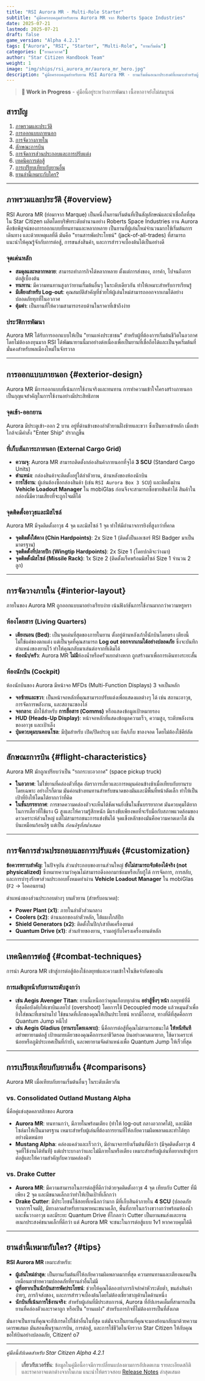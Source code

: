```yaml
---
title: "RSI Aurora MR - Multi-Role Starter"
subtitle: "คู่มือครอบคลุมสำหรับยาน Aurora MR จาก Roberts Space Industries"
date: 2025-07-21
lastmod: 2025-07-21
draft: false
game_version: "Alpha 4.2.1"
tags: ["Aurora", "RSI", "Starter", "Multi-Role", "ยานเริ่มต้น"]
categories: ["ยานอวกาศ"]
author: "Star Citizen Handbook Team"
weight: 1
image: "img/ships/rsi_aurora_mr/aurora_mr_hero.jpg"
description: "คู่มือครอบคลุมสำหรับยาน RSI Aurora MR - ยานเริ่มต้นอเนกประสงค์ที่เหมาะสำหรับผู้เล่นใหม่ พร้อมรายละเอียดการใช้งานทุกระบบ"
---
```


> **🚧 Work in Progress** - คู่มือนี้อยู่ระหว่างการพัฒนา เนื้อหาอาจยังไม่สมบูรณ์

<!-- Photo: Hero shot ของ Aurora MR บินในอวกาศ พื้นหลังเป็นดาวเคราะห์หรือสเตชัน แสดงให้เห็นรูปลักษณ์โดยรวมของยาน -->

## สารบัญ

1. [ภาพรวมและประวัติ](#overview)
2. [การออกแบบภายนอก](#exterior-design)
3. [การจัดวางภายใน](#interior-layout)
4. [ลักษณะการบิน](#flight-characteristics)
5. [การจัดการส่วนประกอบและการปรับแต่ง](#customization)
6. [เทคนิคการต่อสู้](#combat-techniques)
7. [การเปรียบเทียบกับยานอื่น](#comparisons)
8. [ยานลำนี้เหมาะกับใคร?](#tips)

---

## ภาพรวมและประวัติ {#overview}

RSI Aurora MR (ย่อมาจาก Marque) เป็นหนึ่งในยานเริ่มต้นที่เป็นสัญลักษณ์และน่าเชื่อถือที่สุดใน Star Citizen ผลิตโดยบริษัทระดับตำนานอย่าง Roberts Space Industries ยาน Aurora คือข้อพิสูจน์ของการออกแบบที่ทนทานและหลากหลาย เป็นยานที่ผู้เล่นใหม่จำนวนมากใช้เริ่มต้นการเดินทาง และด้วยเหตุผลที่ดี มันคือ "ยานสารพัดประโยชน์" (jack-of-all-trades) ที่สามารถแนะนำให้คุณรู้จักกับการต่อสู้, การขนส่งสินค้า, และการสำรวจเบื้องต้นได้เป็นอย่างดี

<!-- Photo: Concept art หรือ official artwork ของ Aurora MR แสดงประวัติการออกแบบ -->

### จุดเด่นหลัก
- **สมดุลและหลากหลาย**: สามารถทำภารกิจได้หลากหลาย ตั้งแต่การส่งของ, การค้า, ไปจนถึงการต่อสู้เบื้องต้น
- **ทนทาน**: มีความทนทานสูงกว่ายานเริ่มต้นอื่นๆ ในระดับเดียวกัน ทำให้เหมาะสำหรับการเรียนรู้
- **มีเตียงสำหรับ Log-out**: คุณสมบัติสำคัญที่ช่วยให้ผู้เล่นใหม่สามารถออกจากเกมได้อย่างปลอดภัยทุกที่ในอวกาศ
- **คุ้มค่า**: เป็นยานที่ให้ความสามารถรอบด้านในราคาที่เข้าถึงง่าย

### ประวัติการพัฒนา
Aurora MR ได้รับการออกแบบให้เป็น "ยานแห่งประชาชน" สำหรับผู้ที่ต้องการเริ่มต้นชีวิตในอวกาศโดยไม่ต้องลงทุนมาก RSI ได้พัฒนายานนี้มาอย่างต่อเนื่องเพื่อเป็นยานที่เชื่อถือได้และเป็นจุดเริ่มต้นที่มั่นคงสำหรับพลเมืองใหม่ในจักรวาล

---

## การออกแบบภายนอก {#exterior-design}

Aurora MR มีการออกแบบที่เน้นการใช้งานจริงและทนทาน การทำความเข้าใจโครงสร้างภายนอกเป็นกุญแจสำคัญในการใช้งานอย่างมีประสิทธิภาพ

<!-- Photo: ภาพถ่าย Aurora MR จากมุมต่างๆ แสดงรูปลักษณ์ภายนอก หน้า หลัง ข้าง บน ล่าง -->

### จุดเข้า-ออกยาน
Aurora มีประตูเข้า-ออก 2 บาน อยู่ที่ด้านข้างของลำตัวยานฝั่งซ้ายและขวา ซึ่งเป็นทางเข้าหลัก เมื่อเข้าใกล้จะมีคำสั่ง "Enter Ship" ปรากฏขึ้น

### ที่เก็บสัมภาระภายนอก (External Cargo Grid)
- **ความจุ**: Aurora MR สามารถติดตั้งกล่องสินค้าภายนอกที่จุได้ **3 SCU** (Standard Cargo Units)
- **ตำแหน่ง**: กล่องสินค้าจะติดตั้งอยู่ใต้ลำตัวยาน, ด้านหลังของห้องนักบิน
- **การใช้งาน**: ผู้เล่นต้องซื้อกล่องสินค้า (เช่น `RSI Aurora Box 3 SCU`) และติดตั้งผ่าน **Vehicle Loadout Manager** ใน mobiGlas ก่อนจึงจะสามารถซื้อขายสินค้าได้ สินค้าในกล่องนี้มีความเสี่ยงที่จะถูกโจมตีได้

<!-- Photo: ภาพ Aurora MR พร้อมกล่องสินค้า 3 SCU ติดตั้งอยู่ใต้ท้องยาน -->

### จุดติดตั้งอาวุธและมิสไซล์
Aurora MR มีจุดติดตั้งอาวุธ 4 จุด และมิสไซล์ 1 จุด ทำให้มีอำนาจการยิงที่สูงกว่าที่คาด
- **จุดติดตั้งใต้คาง (Chin Hardpoints)**: 2x Size 1 (ติดตั้งปืนเลเซอร์ RSI Badger มาเป็นมาตรฐาน)
- **จุดติดตั้งที่ปลายปีก (Wingtip Hardpoints)**: 2x Size 1 (โดยปกติจะว่างมา)
- **จุดติดตั้งมิสไซล์ (Missile Rack)**: 1x Size 2 (ติดตั้งแร็คพร้อมมิสไซล์ Size 1 จำนวน 2 ลูก)

<!-- Photo: ภาพด้านหลังยาน แสดงรายละเอียดเครื่องยนต์และ landing gear -->

---

## การจัดวางภายใน {#interior-layout}

ภายในของ Aurora MR ถูกออกแบบมาอย่างเรียบง่าย เน้นฟังก์ชันการใช้งานมากกว่าความหรูหรา

<!-- Photo: ภาพรวมภายในยาน แสดงการจัดวางโดยรวม -->

### ห้องโดยสาร (Living Quarters)
- **เตียงนอน (Bed)**: เป็นจุดเด่นที่สุดของภายในยาน ตั้งอยู่ด้านหลังเก้าอี้นักบินโดยตรง เตียงนี้ไม่ใช่แค่ของตกแต่ง แต่เป็นจุดที่คุณสามารถ **Log out ออกจากเกมได้อย่างปลอดภัย** ซึ่งจะบันทึกตำแหน่งของยานไว้ ทำให้คุณกลับมาเล่นต่อจากที่เดิมได้
- **ห้องน้ำ/ครัว**: Aurora MR **ไม่มี**ห้องน้ำหรือครัวแยกต่างหาก ถูกสร้างมาเพื่อการเดินทางระยะสั้น

<!-- Photo: ภาพใกล้ของ pilot seat และ cockpit controls -->

### ห้องนักบิน (Cockpit)
ห้องนักบินของ Aurora มีหน้าจอ MFDs (Multi-Function Displays) 3 จอเป็นหลัก
- **จอซ้ายและขวา**: เป็นหน้าจอหลักที่คุณสามารถปรับแต่งเพื่อแสดงผลต่างๆ ได้ เช่น สถานะอาวุธ, การจัดการพลังงาน, และสถานะของโล่
- **จอกลาง**: มักใช้สำหรับ **การสื่อสาร (Comms)** หรือแสดงข้อมูลเป้าหมายรอง
- **HUD (Heads-Up Display)**: หน้าจอหลักที่แสดงข้อมูลความเร็ว, ความสูง, ระดับพลังงานของอาวุธ และเป้าเล็ง
- **ปุ่มควบคุมบนคอนโซล**: มีปุ่มสำหรับ เปิด/ปิดประตู และ ยืด/เก็บ ขาลงจอด โดยไม่ต้องใช้คีย์ลัด

<!-- Photo: ภาพประตูเข้ายานและพื้นที่ entry area -->

---

## ลักษณะการบิน {#flight-characteristics}

Aurora MR มักถูกเปรียบว่าเป็น "รถกระบะอวกาศ" (space pickup truck)

<!-- Photo: ภาพ Aurora MR แสดงท่าทางการบินต่างๆ -->

- **ในอวกาศ**: ไม่ใช่ยานที่คล่องตัวที่สุด อัตราการเลี้ยวและการหมุนค่อนข้างช้าเมื่อเทียบกับยานรบโดยเฉพาะ อย่างไรก็ตาม มันค่อนข้างทนทานสำหรับขนาดของมันและมีพื้นที่หน้าตัดเล็ก ทำให้เป็นเป้าที่ยิงให้โดนได้ยากกว่าที่คิด
- **ในชั้นบรรยากาศ**: การขาดความคล่องตัวจะเห็นได้ชัดเจนยิ่งขึ้นในชั้นบรรยากาศ มันควบคุมได้ยากในการเลี้ยวที่ใช้แรง G สูงและให้ความรู้สึกหนัก มีแรงขับเพียงพอที่จะรับมือกับสภาพแวดล้อมของดาวเคราะห์ส่วนใหญ่ แต่ไม่สามารถชนะการแข่งขันได้ จุดแข็งหลักของมันคือความคาดเดาได้ มันบินเหมือนก้อนอิฐ แต่เป็น *ก้อนอิฐที่สม่ำเสมอ*

---

## การจัดการส่วนประกอบและการปรับแต่ง {#customization}

**ข้อควรทราบสำคัญ**: ในปัจจุบัน ส่วนประกอบของยานส่วนใหญ่ **ยังไม่สามารถจับต้องได้จริง (not physicalized)** ซึ่งหมายความว่าคุณไม่สามารถดึงออกมาซ่อมหรือเก็บกู้ได้ การจัดการ, การสลับ, และการบำรุงรักษาส่วนประกอบทั้งหมดทำผ่าน **Vehicle Loadout Manager** ใน mobiGlas (`F2` -> ไอคอนยาน)

ตำแหน่งของส่วนประกอบต่างๆ บนตัวยาน (สำหรับอนาคต):
- **Power Plant (x1)**: ภายในลำตัวส่วนกลาง
- **Coolers (x2)**: ด้านนอกของลำตัวหลัก, ใต้แผงใกล้ปีก
- **Shield Generators (x2)**: ติดตั้งในปีก/เสายึดเครื่องยนต์
- **Quantum Drive (x1)**: ส่วนท้ายของยาน, รวมอยู่กับโครงเครื่องยนต์หลัก

---

## เทคนิคการต่อสู้ {#combat-techniques}

การนำ Aurora MR เข้าสู่การต่อสู้ต้องใช้กลยุทธ์และความเข้าใจในขีดจำกัดของมัน

### การเผชิญหน้ากับยานระดับสูงกว่า
- **เช่น Aegis Avenger Titan**: ยานนี้เหนือกว่าคุณเกือบทุกด้าน **อย่าสู้ซึ่งๆ หน้า** กลยุทธ์ที่ดีที่สุดคือบังคับให้เขาบินเลยไป (overshoot) โดยการใช้ Decoupled mode แล้วหมุนตัวเพื่อยิงใส่ขณะที่เขาผ่านไป ใช้ขนาดที่เล็กของคุณให้เป็นประโยชน์ หากมีโอกาส, ทางที่ดีที่สุดคือการ Quantum Jump หนีไป
- **เช่น Aegis Gladius (ยานรบโดยเฉพาะ)**: นี่คือการต่อสู้ที่คุณไม่สามารถชนะได้ **ให้หนีทันที** อย่าพยายามต่อสู้ เป้าหมายเดียวของคุณคือการเอาชีวิตรอด บินอย่างคาดเดายาก, ใช้ดาวเคราะห์น้อยหรือภูมิประเทศเป็นที่กำบัง, และพยายามจัดตำแหน่งเพื่อ Quantum Jump ให้เร็วที่สุด

---

## การเปรียบเทียบกับยานอื่น {#comparisons}

Aurora MR เมื่อเทียบกับยานเริ่มต้นอื่นๆ ในระดับเดียวกัน

<!-- Photo: ภาพเปรียบเทียบ Aurora MR กับ Mustang Alpha, Pisces, 100i -->

### vs. Consolidated Outland Mustang Alpha
นี่คือคู่แข่งสุดคลาสสิกของ Aurora
- **Aurora MR**: ทนทานกว่า, มีภายในพร้อมเตียง (ทำให้ log-out กลางอวกาศได้), และมีมิสไซล์มาให้เป็นมาตรฐาน เหมาะสำหรับผู้เล่นที่ต้องการยานที่ให้อภัยความผิดพลาดและทำได้ทุกอย่างนิดหน่อย
- **Mustang Alpha**: คล่องแคล่วและเร็วกว่า, มีอำนาจการยิงเริ่มต้นที่ดีกว่า (มีจุดติดตั้งอาวุธ 4 จุดที่ใช้งานได้ทันที) แต่เปราะบางกว่าและไม่มีภายในหรือเตียง เหมาะสำหรับผู้เล่นที่อยากเข้าสู่การต่อสู้และให้ความสำคัญกับความคล่องตัว

### vs. Drake Cutter
- **Aurora MR**: มีความสามารถในการต่อสู้ที่ดีกว่าด้วยจุดติดตั้งอาวุธ 4 จุด เทียบกับ Cutter ที่มีเพียง 2 จุด และมีขนาดเล็กกว่าทำให้เป็นเป้าที่เล็กกว่า
- **Drake Cutter**: มีประโยชน์ใช้สอยที่เหนือกว่ามาก มีที่เก็บสินค้าภายใน **4 SCU** (ปลอดภัยจากการโจมตี), มีทางลาดสำหรับยานพาหนะขนาดเล็ก, พื้นที่ภายในกว้างขวางกว่าพร้อมห้องน้ำและชั้นวางอาวุธ และมีระยะ Quantum Drive ที่ไกลกว่า Cutter เป็นยานขนส่งและยานอเนกประสงค์ขนาดเล็กที่ดีกว่า แต่ Aurora MR จะชนะในการต่อสู้แบบ 1v1 หากควบคุมได้ดี

---

## ยานลำนี้เหมาะกับใคร? {#tips}

**RSI Aurora MR** เหมาะสำหรับ:
- **ผู้เล่นใหม่ล่าสุด**: เป็นยานเริ่มต้นที่ให้อภัยความผิดพลาดมากที่สุด ความทนทานและเตียงนอนเป็นเหมือนตาข่ายความปลอดภัยที่ยานลำอื่นไม่มี
- **ผู้ที่อยากเป็นนักบินสารพัดประโยชน์**: ช่วยให้คุณได้ลองทำภารกิจล่าค่าหัวระดับต่ำ, ขนส่งสินค้าง่ายๆ, ภารกิจส่งของ, และการสำรวจเบื้องต้นโดยไม่ต้องเชี่ยวชาญด้านใดด้านหนึ่ง
- **นักบินที่เน้นการใช้งานจริง**: สำหรับผู้เล่นที่มีประสบการณ์, Aurora ที่อัปเกรดเต็มที่สามารถเป็นยานที่คล่องตัวและราคาถูก หรือเป็น "ยานแฝง" สำหรับภารกิจที่ไม่ต้องการเป็นที่สังเกต

มันอาจเป็นยานที่คุณจะอัปเกรดไปใช้ลำอื่นในที่สุด แต่มันจะเป็นยานที่คุณจะมองย้อนกลับมาด้วยความเคารพเสมอ มันสอนพื้นฐานการบิน, การต่อสู้, และการใช้ชีวิตในจักรวาล Star Citizen ให้กับคุณ ขอให้บินอย่างปลอดภัย, Citizen! o7

---

*คู่มือนี้อัปเดตสำหรับ Star Citizen Alpha 4.2.1*

> **เกี่ยวกับเวอร์ชัน**: ข้อมูลในคู่มือนี้อาจมีการเปลี่ยนแปลงตามการอัปเดตเกม รายละเอียดสถิติและราคาอาจแตกต่างจากในเกม แนะนำให้ตรวจสอบ [Release Notes](https://robertsspaceindustries.com/spectrum/community/SC/forum/190048) ล่าสุดเสมอ
